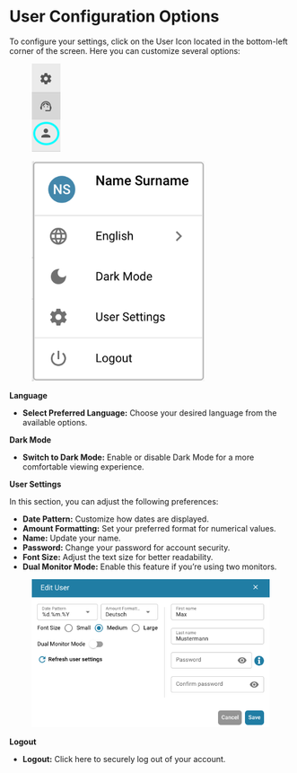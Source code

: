 # User Configuration Options

To configure your settings, click on the User Icon located in the bottom-left corner of the screen. Here you can customize several options:

<figure><img src="../../.gitbook/assets/User-Config.png" alt=""><figcaption></figcaption></figure>

<figure><img src="../../.gitbook/assets/image (1) (1) (1) (1) (1) (1) (1) (1) (1) (1) (1).png" alt="" width="308"><figcaption></figcaption></figure>



**Language**

* **Select Preferred Language:** Choose your desired language from the available options.

**Dark Mode**

* **Switch to Dark Mode:** Enable or disable Dark Mode for a more comfortable viewing experience.

**User Settings**

In this section, you can adjust the following preferences:

* **Date Pattern:** Customize how dates are displayed.
* **Amount Formatting:** Set your preferred format for numerical values.
* **Name:** Update your name.
* **Password:** Change your password for account security.
* **Font Size:** Adjust the text size for better readability.
* **Dual Monitor Mode:** Enable this feature if you’re using two monitors.

<figure><img src="../../.gitbook/assets/user-config3.png" alt=""><figcaption></figcaption></figure>

**Logout**

* **Logout:** Click here to securely log out of your account.
